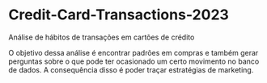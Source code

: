 # Credit-Card-Transactions-2023
Análise de hábitos de transações em cartões de crédito

O objetivo dessa análise é encontrar padrões em compras e também gerar perguntas sobre o que pode ter ocasionado um certo movimento no banco de dados. A consequência disso é poder traçar estratégias de marketing.
